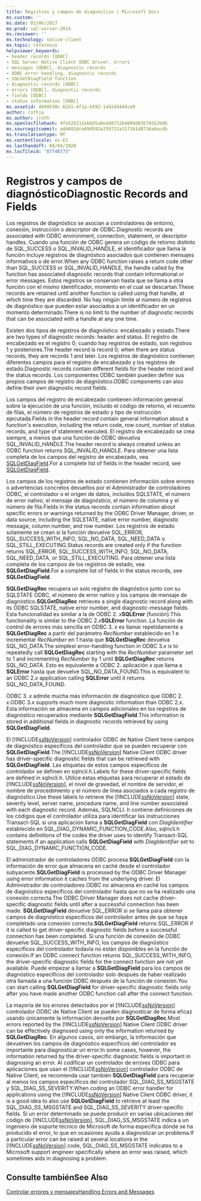 ```yaml
---
title: Registros y campos de diagnóstico | Microsoft Docs
ms.custom: ''
ms.date: 03/06/2017
ms.prod: sql-server-2014
ms.reviewer: ''
ms.technology: native-client
ms.topic: reference
helpviewer_keywords:
- header records [ODBC]
- SQL Server Native Client ODBC driver, errors
- messages [ODBC], diagnostic records
- ODBC error handling, diagnostic records
- SQLGetDiagField function
- diagnostic records [ODBC]
- errors [ODBC], diagnostic records
- fields [ODBC]
- status information [ODBC]
ms.assetid: 4949530c-62d1-4f1a-b592-144244444ce0
author: rothja
ms.author: jroth
ms.openlocfilehash: 4fe52b211eb6d5a0e4d875264609d036702b2b0b
ms.sourcegitcommit: ad4d92dce894592a259721a1571b1d8736abacdb
ms.translationtype: MT
ms.contentlocale: es-ES
ms.lasthandoff: 08/04/2020
ms.locfileid: "87748773"
---
```

# <a name="diagnostic-records-and-fields"></a><span data-ttu-id="6a17a-102">Registros y campos de diagnóstico</span><span class="sxs-lookup"><span data-stu-id="6a17a-102">Diagnostic Records and Fields</span></span>
  <span data-ttu-id="6a17a-103">Los registros de diagnóstico se asocian a controladores de entorno, conexión, instrucción o descriptor de ODBC.</span><span class="sxs-lookup"><span data-stu-id="6a17a-103">Diagnostic records are associated with ODBC environment, connection, statement, or descriptor handles.</span></span> <span data-ttu-id="6a17a-104">Cuando una función de ODBC genera un código de retorno distinto de SQL_SUCCESS o SQL_INVALID_HANDLE, el identificador que llama la función incluye registros de diagnóstico asociados que contienen mensajes informativos o de error.</span><span class="sxs-lookup"><span data-stu-id="6a17a-104">When any ODBC function raises a return code other than SQL_SUCCESS or SQL_INVALID_HANDLE, the handle called by the function has associated diagnostic records that contain informational or error messages.</span></span> <span data-ttu-id="6a17a-105">Estos registros se conservan hasta que se llama a otra función con el mismo identificador, momento en el cual se descartan.</span><span class="sxs-lookup"><span data-stu-id="6a17a-105">These records are retained until another function is called using that handle, at which time they are discarded.</span></span> <span data-ttu-id="6a17a-106">No hay ningún límite al número de registros de diagnóstico que pueden estar asociados a un identificador en un momento determinado.</span><span class="sxs-lookup"><span data-stu-id="6a17a-106">There is no limit to the number of diagnostic records that can be associated with a handle at any one time.</span></span>  
  
 <span data-ttu-id="6a17a-107">Existen dos tipos de registros de diagnóstico: encabezado y estado.</span><span class="sxs-lookup"><span data-stu-id="6a17a-107">There are two types of diagnostic records: header and status.</span></span> <span data-ttu-id="6a17a-108">El registro de encabezado es el registro 0; cuando hay registros de estado, son registros 1 y posteriores.</span><span class="sxs-lookup"><span data-stu-id="6a17a-108">The header record is record 0; when there are status records, they are records 1 and later.</span></span> <span data-ttu-id="6a17a-109">Los registros de diagnóstico contienen diferentes campos para el registro de encabezado y los registros de estado.</span><span class="sxs-lookup"><span data-stu-id="6a17a-109">Diagnostic records contain different fields for the header record and the status records.</span></span> <span data-ttu-id="6a17a-110">Los componentes ODBC también pueden definir sus propios campos de registro de diagnóstico.</span><span class="sxs-lookup"><span data-stu-id="6a17a-110">ODBC components can also define their own diagnostic record fields.</span></span>  
  
 <span data-ttu-id="6a17a-111">Los campos del registro de encabezado contienen información general sobre la ejecución de una función, incluido el código de retorno, el recuento de filas, el número de registros de estado y tipo de instrucción ejecutada.</span><span class="sxs-lookup"><span data-stu-id="6a17a-111">Fields in the header record contain general information about a function's execution, including the return code, row count, number of status records, and type of statement executed.</span></span> <span data-ttu-id="6a17a-112">El registro de encabezado se crea siempre, a menos que una función de ODBC devuelva SQL_INVALID_HANDLE.</span><span class="sxs-lookup"><span data-stu-id="6a17a-112">The header record is always created unless an ODBC function returns SQL_INVALID_HANDLE.</span></span> <span data-ttu-id="6a17a-113">Para obtener una lista completa de los campos del registro de encabezado, vea [SQLGetDiagField](../native-client-odbc-api/sqlgetdiagfield.md).</span><span class="sxs-lookup"><span data-stu-id="6a17a-113">For a complete list of fields in the header record, see [SQLGetDiagField](../native-client-odbc-api/sqlgetdiagfield.md).</span></span>  
  
 <span data-ttu-id="6a17a-114">Los campos de los registros de estado contienen información sobre errores o advertencias concretos devueltos por el Administrador de controladores ODBC, el controlador o el origen de datos, incluidos SQLSTATE, el número de error nativo, el mensaje de diagnóstico, el número de columna y el número de fila.</span><span class="sxs-lookup"><span data-stu-id="6a17a-114">Fields in the status records contain information about specific errors or warnings returned by the ODBC Driver Manager, driver, or data source, including the SQLSTATE, native error number, diagnostic message, column number, and row number.</span></span> <span data-ttu-id="6a17a-115">Los registros de estado solamente se crean si la función devuelve SQL_ERROR, SQL_SUCCESS_WITH_INFO, SQL_NO_DATA, SQL_NEED_DATA o SQL_STILL_EXECUTING.</span><span class="sxs-lookup"><span data-stu-id="6a17a-115">Status records are created only if the function returns SQL_ERROR, SQL_SUCCESS_WITH_INFO, SQL_NO_DATA, SQL_NEED_DATA, or SQL_STILL_EXECUTING.</span></span> <span data-ttu-id="6a17a-116">Para obtener una lista completa de los campos de los registros de estado, vea **SQLGetDiagField**.</span><span class="sxs-lookup"><span data-stu-id="6a17a-116">For a complete list of fields in the status records, see **SQLGetDiagField**.</span></span>  
  
 <span data-ttu-id="6a17a-117">**SQLGetDiagRec** recupera un solo registro de diagnóstico junto con su SQLSTATE ODBC, el número de error nativo y los campos de mensaje de diagnóstico.</span><span class="sxs-lookup"><span data-stu-id="6a17a-117">**SQLGetDiagRec** retrieves a single diagnostic record along with its ODBC SQLSTATE, native error number, and diagnostic-message fields.</span></span> <span data-ttu-id="6a17a-118">Esta funcionalidad es similar a la de ODBC 2. _x_**SQLError** (función).</span><span class="sxs-lookup"><span data-stu-id="6a17a-118">This functionality is similar to the ODBC 2._x_**SQLError** function.</span></span> <span data-ttu-id="6a17a-119">La función de control de errores más sencilla en ODBC 3. *x* es llamar repetidamente a **SQLGetDiagRec** a partir del parámetro *RecNumber* establecido en 1 e incrementar *RecNumber* en 1 hasta que **SQLGetDiagRec** devuelva SQL_NO_DATA.</span><span class="sxs-lookup"><span data-stu-id="6a17a-119">The simplest error-handling function in ODBC 3.*x* is to repeatedly call **SQLGetDiagRec** starting with the *RecNumber* parameter set to 1 and incrementing *RecNumber* by 1 until **SQLGetDiagRec** returns SQL_NO_DATA.</span></span> <span data-ttu-id="6a17a-120">Esto es equivalente a ODBC 2. aplicación *x* que llama a **SQLError** hasta que devuelve SQL_NO_DATA_FOUND.</span><span class="sxs-lookup"><span data-stu-id="6a17a-120">This is equivalent to an ODBC 2.*x* application calling **SQLError** until it returns SQL_NO_DATA_FOUND.</span></span>  
  
 <span data-ttu-id="6a17a-121">ODBC 3. *x* admite mucha más información de diagnóstico que ODBC 2. *x*.</span><span class="sxs-lookup"><span data-stu-id="6a17a-121">ODBC 3.*x* supports much more diagnostic information than ODBC 2.*x*.</span></span> <span data-ttu-id="6a17a-122">Esta información se almacena en campos adicionales en los registros de diagnóstico recuperados mediante **SQLGetDiagField**.</span><span class="sxs-lookup"><span data-stu-id="6a17a-122">This information is stored in additional fields in diagnostic records retrieved by using **SQLGetDiagField**.</span></span>  
  
 <span data-ttu-id="6a17a-123">El [!INCLUDE[ssNoVersion](../../includes/ssnoversion-md.md)] controlador ODBC de Native Client tiene campos de diagnóstico específicos del controlador que se pueden recuperar con **SQLGetDiagField**.</span><span class="sxs-lookup"><span data-stu-id="6a17a-123">The [!INCLUDE[ssNoVersion](../../includes/ssnoversion-md.md)] Native Client ODBC driver has driver-specific diagnostic fields that can be retrieved with **SQLGetDiagField**.</span></span> <span data-ttu-id="6a17a-124">Las etiquetas de estos campos específicos de controlador se definen en sqlncli.h.</span><span class="sxs-lookup"><span data-stu-id="6a17a-124">Labels for these driver-specific fields are defined in sqlncli.h.</span></span> <span data-ttu-id="6a17a-125">Utilice estas etiquetas para recuperar el estado de [!INCLUDE[ssNoVersion](../../includes/ssnoversion-md.md)], el nivel de gravedad, el nombre de servidor, el nombre de procedimiento y el número de línea asociados a cada registro de diagnóstico.</span><span class="sxs-lookup"><span data-stu-id="6a17a-125">Use these labels to retrieve the [!INCLUDE[ssNoVersion](../../includes/ssnoversion-md.md)] state, severity level, server name, procedure name, and line number associated with each diagnostic record.</span></span> <span data-ttu-id="6a17a-126">Además, SQLNCLI. h contiene definiciones de los códigos que el controlador utiliza para identificar las instrucciones Transact-SQL si una aplicación llama a **SQLGetDiagField** con *DiagIdentifier* establecido en SQL_DIAG_DYNAMIC_FUNCTION_CODE.</span><span class="sxs-lookup"><span data-stu-id="6a17a-126">Also, sqlncli.h contains definitions of the codes the driver uses to identify Transact-SQL statements if an application calls **SQLGetDiagField** with *DiagIdentifier* set to SQL_DIAG_DYNAMIC_FUNCTION_CODE.</span></span>  
  
 <span data-ttu-id="6a17a-127">El administrador de controladores ODBC procesa **SQLGetDiagField** con la información de error que almacena en caché desde el controlador subyacente.</span><span class="sxs-lookup"><span data-stu-id="6a17a-127">**SQLGetDiagField** is processed by the ODBC Driver Manager using error information it caches from the underlying driver.</span></span> <span data-ttu-id="6a17a-128">El Administrador de controladores ODBC no almacena en caché los campos de diagnóstico específicos del controlador hasta que no se ha realizado una conexión correcta.</span><span class="sxs-lookup"><span data-stu-id="6a17a-128">The ODBC Driver Manager does not cache driver-specific diagnostic fields until after a successful connection has been made.</span></span> <span data-ttu-id="6a17a-129">**SQLGetDiagField** devuelve SQL_ERROR si se llama para obtener campos de diagnóstico específicos del controlador antes de que se haya completado una conexión correcta.</span><span class="sxs-lookup"><span data-stu-id="6a17a-129">**SQLGetDiagField** returns SQL_ERROR if it is called to get driver-specific diagnostic fields before a successful connection has been completed.</span></span> <span data-ttu-id="6a17a-130">Si una función de conexión de ODBC devuelve SQL_SUCCESS_WITH_INFO, los campos de diagnóstico específicos del controlador todavía no están disponibles en la función de conexión.</span><span class="sxs-lookup"><span data-stu-id="6a17a-130">If an ODBC connect function returns SQL_SUCCESS_WITH_INFO, the driver-specific diagnostic fields for the connect function are not yet available.</span></span> <span data-ttu-id="6a17a-131">Puede empezar a llamar a **SQLGetDiagField** para los campos de diagnóstico específicos del controlador solo después de haber realizado otra llamada a una función ODBC después de la función de conexión.</span><span class="sxs-lookup"><span data-stu-id="6a17a-131">You can start calling **SQLGetDiagField** for driver-specific diagnostic fields only after you have made another ODBC function call after the connect function.</span></span>  
  
 <span data-ttu-id="6a17a-132">La mayoría de los errores detectados por el [!INCLUDE[ssNoVersion](../../includes/ssnoversion-md.md)] controlador ODBC de Native Client se pueden diagnosticar de forma eficaz usando únicamente la información devuelta por **SQLGetDiagRec**.</span><span class="sxs-lookup"><span data-stu-id="6a17a-132">Most errors reported by the [!INCLUDE[ssNoVersion](../../includes/ssnoversion-md.md)] Native Client ODBC driver can be effectively diagnosed using only the information returned by **SQLGetDiagRec**.</span></span> <span data-ttu-id="6a17a-133">En algunos casos, sin embargo, la información que devuelven los campos de diagnóstico específicos del controlador es importante para diagnosticar un error.</span><span class="sxs-lookup"><span data-stu-id="6a17a-133">In some cases, however, the information returned by the driver-specific diagnostic fields is important in diagnosing an error.</span></span> <span data-ttu-id="6a17a-134">Al codificar un controlador de errores ODBC para aplicaciones que usan el [!INCLUDE[ssNoVersion](../../includes/ssnoversion-md.md)] controlador ODBC de Native Client, se recomienda usar también **SQLGetDiagField** para recuperar al menos los campos específicos del controlador SQL_DIAG_SS_MSGSTATE y SQL_DIAG_SS_SEVERITY.</span><span class="sxs-lookup"><span data-stu-id="6a17a-134">When coding an ODBC error handler for applications using the [!INCLUDE[ssNoVersion](../../includes/ssnoversion-md.md)] Native Client ODBC driver, it is a good idea to also use **SQLGetDiagField** to retrieve at least the SQL_DIAG_SS_MSGSTATE and SQL_DIAG_SS_SEVERITY driver-specific fields.</span></span> <span data-ttu-id="6a17a-135">Si un error determinado se puede producir en varias ubicaciones del código de [!INCLUDE[ssNoVersion](../../includes/ssnoversion-md.md)], SQL_DIAG_SS_MSGSTATE indica a un ingeniero de soporte técnico de Microsoft de forma específica dónde se ha producido el error, lo que en ocasiones ayuda a diagnosticar un problema.</span><span class="sxs-lookup"><span data-stu-id="6a17a-135">If a particular error can be raised at several locations in the [!INCLUDE[ssNoVersion](../../includes/ssnoversion-md.md)] code, SQL_DIAG_SS_MSGSTATE indicates to a Microsoft support engineer specifically where an error was raised, which sometimes aids in diagnosing a problem.</span></span>  
  
## <a name="see-also"></a><span data-ttu-id="6a17a-136">Consulte también</span><span class="sxs-lookup"><span data-stu-id="6a17a-136">See Also</span></span>  
 [<span data-ttu-id="6a17a-137">Controlar errores y mensajes</span><span class="sxs-lookup"><span data-stu-id="6a17a-137">Handling Errors and Messages</span></span>](handling-errors-and-messages.md)  
  
  
